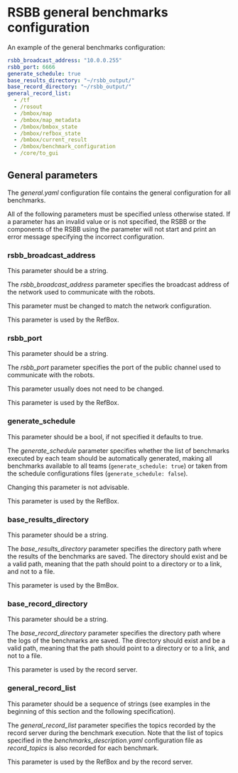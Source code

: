 RSBB general benchmarks configuration
=================================================

An example of the general benchmarks configuration:

```yaml
rsbb_broadcast_address: "10.0.0.255"
rsbb_port: 6666
generate_schedule: true
base_results_directory: "~/rsbb_output/"
base_record_directory: "~/rsbb_output/"
general_record_list:
  - /tf
  - /rosout
  - /bmbox/map
  - /bmbox/map_metadata
  - /bmbox/bmbox_state
  - /bmbox/refbox_state
  - /bmbox/current_result
  - /bmbox/benchmark_configuration
  - /core/to_gui
```



## General parameters

The *general.yaml* configuration file contains the general configuration for all benchmarks.

All of the following parameters must be specified unless otherwise stated.
If a parameter has an invalid value or is not specified, the RSBB or the components of the RSBB using the parameter will not start and print an error message specifying the incorrect configuration.


### rsbb_broadcast_address

This parameter should be a string.

The *rsbb_broadcast_address* parameter specifies the broadcast address of the network used to communicate with the robots.

This parameter must be changed to match the network configuration.

This parameter is used by the RefBox.


### rsbb_port

This parameter should be a string.

The *rsbb_port* parameter specifies the port of the public channel used to communicate with the robots.

This parameter usually does not need to be changed.

This parameter is used by the RefBox.


### generate_schedule

This parameter should be a bool, if not specified it defaults to true.

The *generate_schedule* parameter specifies whether the list of benchmarks executed by each team should be automatically generated, making all benchmarks available to all teams (`generate_schedule: true`) or taken from the schedule configurations files (`generate_schedule: false`).

Changing this parameter is not advisable.

This parameter is used by the RefBox.


### base_results_directory

This parameter should be a string.

The *base_results_directory* parameter specifies the directory path where the results of the benchmarks are saved.
The directory should exist and be a valid path, meaning that the path should point to a directory or to a link, and not to a file.

This parameter is used by the BmBox.


### base_record_directory

This parameter should be a string.

The *base_record_directory* parameter specifies the directory path where the logs of the benchmarks are saved.
The directory should exist and be a valid path, meaning that the path should point to a directory or to a link, and not to a file.

This parameter is used by the record server.


### general_record_list

This parameter should be a sequence of strings (see examples in the beginning of this section and the following specification).

The *general_record_list* parameter specifies the topics recorded by the record server during the benchmark execution.
Note that the list of topics specified in the *benchmarks_description.yaml* configuration file as *record_topics* is also recorded for each benchmark.

This parameter is used by the RefBox and by the record server.
